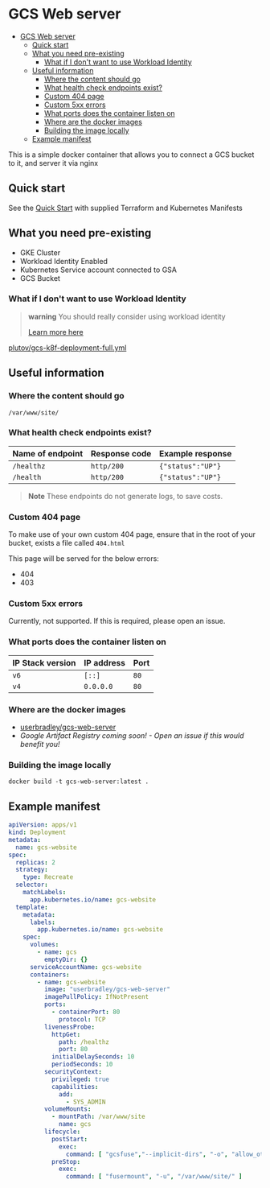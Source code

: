 # GCS Web server

<!-- TOC -->
* [GCS Web server](#gcs-web-server)
  * [Quick start](#quick-start)
  * [What you need pre-existing](#what-you-need-pre-existing)
    * [What if I don't want to use Workload Identity](#what-if-i-dont-want-to-use-workload-identity)
  * [Useful information](#useful-information)
    * [Where the content should go](#where-the-content-should-go)
    * [What health check endpoints exist?](#what-health-check-endpoints-exist)
    * [Custom 404 page](#custom-404-page)
    * [Custom 5xx errors](#custom-5xx-errors)
    * [What ports does the container listen on](#what-ports-does-the-container-listen-on)
    * [Where are the docker images](#where-are-the-docker-images)
    * [Building the image locally](#building-the-image-locally)
  * [Example manifest](#example-manifest)
<!-- TOC -->


This is a simple docker container that allows you to connect a GCS bucket to it, and server it via nginx

## Quick start

See the [Quick Start](example/README.md) with supplied Terraform and Kubernetes Manifests 

## What you need pre-existing

* GKE Cluster
* Workload Identity Enabled
* Kubernetes Service account connected to GSA
* GCS Bucket

### What if I don't want to use Workload Identity

> **warning**
> You should really consider using workload identity
> 
> [Learn more here](https://cloud.google.com/kubernetes-engine/docs/how-to/workload-identity#:~:text=Workload%20Identity%20allows%20workloads%20in,to%20access%20Google%20Cloud%20services.)


[plutov/gcs-k8f-deployment-full.yml](https://gist.github.com/plutov/34d904edaa07d57bc0c1b84bc42114e4#file-gcs-k8f-deployment-full-yml)

## Useful information

### Where the content should go

`/var/www/site/`

### What health check endpoints exist?

| Name of endpoint | Response code | Example response        |
|------------------|---------------|-------------------------|
| `/healthz`       | `http/200`    | `{"status":"UP"}`       |
| `/health`        | `http/200`    | `{"status":"UP"}`       |

> **Note**
> These endpoints do not generate logs, to save costs.

### Custom 404 page

To make use of your own custom 404 page, ensure that in the root of your bucket, exists a file called `404.html`

This page will be served for the below errors:

* 404
* 403

### Custom 5xx errors

Currently, not supported. If this is required, please open an issue.

### What ports does the container listen on

| IP Stack version | IP address | Port |
|------------------|------------|------|
| `v6`             | `[::]`     | `80` |
| `v4`             | `0.0.0.0`  | `80` |

### Where are the docker images

* [userbradley/gcs-web-server](https://hub.docker.com/r/userbradley/gcs-web-server)
* _Google Artifact Registry coming soon! - Open an issue if this would benefit you!_

### Building the image locally

```shell
docker build -t gcs-web-server:latest .
```

## Example manifest

```yaml
apiVersion: apps/v1
kind: Deployment
metadata:
  name: gcs-website
spec:
  replicas: 2
  strategy:
    type: Recreate
  selector:
    matchLabels:
      app.kubernetes.io/name: gcs-website
  template:
    metadata:
      labels:
        app.kubernetes.io/name: gcs-website
    spec:
      volumes:
        - name: gcs
          emptyDir: {}
      serviceAccountName: gcs-website
      containers:
        - name: gcs-website
          image: "userbradley/gcs-web-server"
          imagePullPolicy: IfNotPresent
          ports:
            - containerPort: 80
              protocol: TCP
          livenessProbe:
            httpGet:
              path: /healthz
              port: 80
            initialDelaySeconds: 10
            periodSeconds: 10
          securityContext:
            privileged: true
            capabilities:
              add:
                - SYS_ADMIN
          volumeMounts:
            - mountPath: /var/www/site
              name: gcs
          lifecycle:
            postStart:
              exec:
                command: [ "gcsfuse","--implicit-dirs", "-o", "allow_other", "gcs-bucket-name", "/var/www/site" ]
            preStop:
              exec:
                command: [ "fusermount", "-u", "/var/www/site/" ]
```